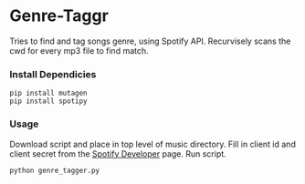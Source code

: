 # Genre-Taggr

Tries to find and tag songs genre, using Spotify API. Recurvisely scans the cwd for every mp3 file to find match.

### Install Dependicies
  
```
pip install mutagen
pip install spotipy
```

### Usage

Download script and place in top level of music directory. Fill in client id and client secret from the [Spotify Developer](https://developer.spotify.com/my-applications/) page. Run script.

```
python genre_tagger.py
```
